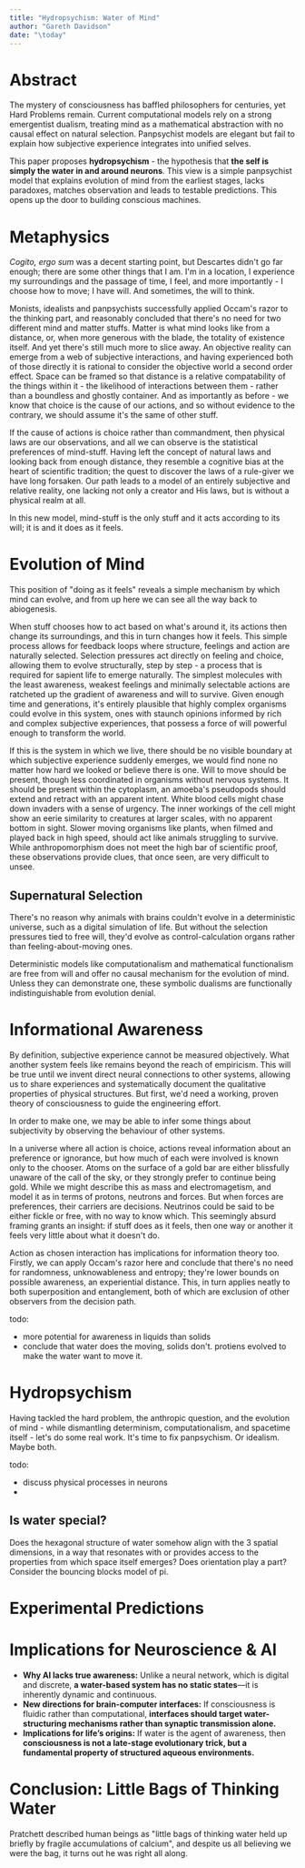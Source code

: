 ```yaml
---
title: "Hydropsychism: Water of Mind"
author: "Gareth Davidson"
date: "\today"
---
```

# Abstract

The mystery of consciousness has baffled philosophers for centuries, yet Hard
Problems remain. Current computational models rely on a strong emergentist
dualism, treating mind as a mathematical abstraction with no causal effect on
natural selection. Panpsychist models are elegant but fail to explain how
subjective experience integrates into unified selves.

This paper proposes **hydropsychism** - the hypothesis that **the self is simply
the water in and around neurons**. This view is a simple panpsychist model that
explains evolution of mind from the earliest stages, lacks paradoxes, matches
observation and leads to testable predictions. This opens up the door to
building conscious machines.

# Metaphysics

*Cogito, ergo sum* was a decent starting point, but Descartes didn't go far
enough; there are some other things that I am. I'm in a location, I experience
my surroundings and the passage of time, I feel, and more importantly - I choose
how to move; I have will. And sometimes, the will to think.

Monists, idealists and panpsychists successfully applied Occam's razor to the
thinking part, and reasonably concluded that there's no need for two different
mind and matter stuffs. Matter is what mind looks like from a distance, or, when
more generous with the blade, the totality of existence itself. And yet there's
still much more to slice away. An objective reality can emerge from a web of
subjective interactions, and having experienced both of those directly it is
rational to consider the objective world a second order effect. Space can be
framed so that distance is a relative compatability of the things within it -
the likelihood of interactions between them - rather than a boundless and
ghostly container. And as importantly as before - we know that choice is the
cause of our actions, and so without evidence to the contrary, we should assume
it's the same of other stuff.

If the cause of actions is choice rather than commandment, then physical laws
are our observations, and all we can observe is the statistical preferences of
mind-stuff. Having left the concept of natural laws and looking back from enough
distance, they resemble a cognitive bias at the heart of scientific tradition;
the quest to discover the laws of a rule-giver we have long forsaken. Our path
leads to a model of an entirely subjective and relative reality, one lacking
not only a creator and His laws, but is without a physical realm at all.

In this new model, mind-stuff is the only stuff and it acts according to its
will; it is and it does as it feels.

# Evolution of Mind

This position of "doing as it feels" reveals a simple mechanism by which mind
can evolve, and from up here we can see all the way back to abiogenesis.

When stuff chooses how to act based on what's around it, its actions then
change its surroundings, and this in turn changes how it feels. This simple
process allows for feedback loops where structure, feelings and action are
naturally selected. Selection pressures act directly on feeling and choice,
allowing them to evolve structurally, step by step - a process that is required
for sapient life to emerge naturally. The simplest molecules with the least
awareness, weakest feelings and minimally selectable actions are ratcheted up
the gradient of awareness and will to survive. Given enough time and
generations, it's entirely plausible that highly complex organisms could evolve
in this system, ones with staunch opinions informed by rich and complex
subjective experiences, that possess a force of will powerful enough to
transform the world.

If this is the system in which we live, there should be no visible boundary
at which subjective experience suddenly emerges, we would find none no matter
how hard we looked or believe there is one. Will to move should be present,
though less coordinated in organisms without nervous systems. It should be
present within the cytoplasm, an amoeba's pseudopods should extend and retract
with an apparent intent. White blood cells might chase down invaders with a
sense of urgency. The inner workings of the cell might show an eerie similarity
to creatures at larger scales, with no apparent bottom in sight. Slower moving
organisms like plants, when filmed and played back in high speed, should act
like animals struggling to survive. While anthropomorphism does not meet the
high bar of scientific proof, these observations provide clues, that once seen,
are very difficult to unsee.

## Supernatural Selection

There's no reason why animals with brains couldn't evolve in a deterministic
universe, such as a digital simulation of life. But without the selection
pressures tied to free will, they'd evolve as control-calculation organs rather
than feeling-about-moving ones.

Deterministic models like computationalism and mathematical functionalism are
free from will and offer no causal mechanism for the evolution of mind. Unless
they can demonstrate one, these symbolic dualisms are functionally
indistinguishable from evolution denial.

# Informational Awareness

By definition, subjective experience cannot be measured objectively. What
another system feels like remains beyond the reach of empiricism. This will be
true until we invent direct neural connections to other systems, allowing us
to share experiences and systematically document the qualitative properties of
physical structures. But first, we'd need a working, proven theory of
consciousness to guide the engineering effort.

In order to make one, we may be able to infer some things about subjectivity
by observing the behaviour of other systems.

In a universe where all action is choice, actions reveal information about an
preference or ignorance, but how much of each were involved is known only to the
chooser. Atoms on the surface of a gold bar are either blissfully unaware of the
call of the sky, or they strongly prefer to continue being gold. While we might
describe this as mass and electromagetism, and model it as in terms of protons,
neutrons and forces. But when forces are preferences, their carriers are
decisions. Neutrinos could be said to be either fickle or free, with no way to
know which. This seemingly absurd framing grants an insight: if stuff does as it
feels, then one way or another it feels very little about what it doesn't do.

Action as chosen interaction has implications for information theory too.
Firstly, we can apply Occam's razor here and conclude that there's no need for
randomness, unknowableness and entropy; they're lower bounds on possible
awareness, an experiential distance. This, in turn applies neatly to both
superposition and entanglement, both of which are exclusion of other observers
from the decision path.


todo:

* more potential for awareness in liquids than solids
* conclude that water does the moving, solids don't. protiens evolved to
  make the water want to move it.


# Hydropsychism

Having tackled the hard problem, the anthropic question, and the evolution of
mind - while dismantling determinism, computationalism, and spacetime itself -
let's do some real work. It's time to fix panpsychism. Or idealism. Maybe both.

todo:

* discuss physical processes in neurons
* 

## Is water special?

Does the hexagonal structure of water somehow align with the 3 spatial
dimensions, in a way that resonates with or provides access to the properties
from which space itself emerges? Does orientation play a part? Consider the
bouncing blocks model of pi.


# Experimental Predictions

# Implications for Neuroscience & AI

- **Why AI lacks true awareness:** Unlike a neural network, which is digital and discrete, **a water-based system has no static states**—it is inherently dynamic and continuous.
- **New directions for brain-computer interfaces:** If consciousness is fluidic rather than computational, **interfaces should target water-structuring mechanisms rather than synaptic transmission alone.**
- **Implications for life’s origins:** If water is the agent of awareness, then **consciousness is not a late-stage evolutionary trick, but a fundamental property of structured aqueous environments.**

# Conclusion: Little Bags of Thinking Water

Pratchett described human beings as "little bags of thinking water held up
briefly by fragile accumulations of calcium", and despite us all believing we
were the bag, it turns out he was right all along.

